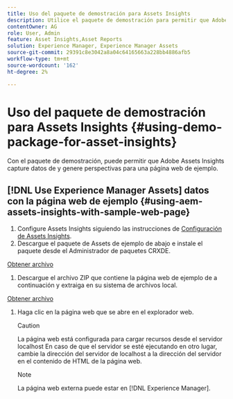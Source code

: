 ```yaml
---
title: Uso del paquete de demostración para Assets Insights
description: Utilice el paquete de demostración para permitir que Adobe Assets Insights capture datos de y genere perspectivas para una página web.
contentOwner: AG
role: User, Admin
feature: Asset Insights,Asset Reports
solution: Experience Manager, Experience Manager Assets
source-git-commit: 29391c8e3042a8a04c64165663a228bb4886afb5
workflow-type: tm+mt
source-wordcount: '162'
ht-degree: 2%

---
```


# Uso del paquete de demostración para Assets Insights {#using-demo-package-for-asset-insights}

Con el paquete de demostración, puede permitir que Adobe Assets Insights capture datos de y genere perspectivas para una página web de ejemplo.

## [!DNL Use Experience Manager Assets] datos con la página web de ejemplo  {#using-aem-assets-insights-with-sample-web-page}

1. Configure Assets Insights siguiendo las instrucciones de [Configuración de Assets Insights](configure-asset-insights.md).
1. Descargue el paquete de Assets de ejemplo de abajo e instale el paquete desde el Administrador de paquetes CRXDE.

[Obtener archivo](assets/insightsdemo.zip)

1. Descargue el archivo ZIP que contiene la página web de ejemplo de a continuación y extraiga en su sistema de archivos local.

[Obtener archivo](assets/demosite.zip)

1. Haga clic en la página web que se abre en el explorador web.

   >[!CAUTION]
   >
   >La página web está configurada para cargar recursos desde el servidor localhost En caso de que el servidor se esté ejecutando en otro lugar, cambie la dirección del servidor de localhost a la dirección del servidor en el contenido de HTML de la página web.

   >[!NOTE]
   >
   >La página web externa puede estar en [!DNL Experience Manager].
